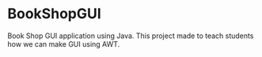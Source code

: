 # BookShopGUI
Book Shop GUI application using Java. This project made to teach students how we can make GUI using AWT.
